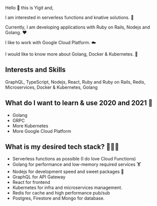Hello 👋 this is Yigit and,

I am interested in serverless functions and knative solutions. 🚀

Currently, I am developing applications with Ruby on Rails, Nodejs and Golang. ❤️ 

I like to work with Google Cloud Platform. ☁️

I would like to know more about Golang, Docker & Kubernetes. 🤔


## Interests and Skills

GraphQL, TypeScript, Nodejs, React, Ruby and Ruby on Rails, Redis, Microservices, Docker & Kubernetes, Golang


## What do I want to learn & use 2020 and 2021 💭

- Golang
- GRPC
- More Kubernetes
- More Google Cloud Platform


## What is my desired tech stack? 💪🎉🎈

- Serverless functions as possible (I do love Cloud Functions)
- Golang for performance and low-memory required services 🏋️
- Nodejs for development speed and sweet packages 🍬
- GraphQL for API Gateway
- React for frontend
- Kubernetes for infra and microservices management.
- Redis for cache and high performance pub/sub
- Postgres, Firestore and Mongo for database.
